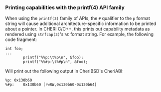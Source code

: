 ### Printing capabilities with the printf(4) API family

When using the `printf(3)` family of APIs, the `#` qualifier to the `p` format
string will cause additional architecture-specific information to be printed
about a pointer.
In CHERI C/C++, this prints out capability metadata as rendered using
`strfcap(3)`'s `%C` format string.
For example, the following code fragment:

```
int foo;
...
        printf("%%p:\t%p\n", &foo);
        printf("%%#p:\t%#p\n", &foo);
```

Will print out the following output in CheriBSD's CheriABI:

```
%p:	0x130b60
%#p:	0x130b60 [rwRW,0x130b60-0x130b64]
```
